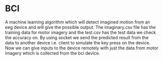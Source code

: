# BCI
A machine learning algorithm which will detect imagined motion from an eeg device and will give the possible output.
The imaginary.csv file has the training data for motor imagery and the test.csv has the test data we check the accuracy on.
By using socket we send the predicted result from the data to another device i.e. client to simulate the key press on the device.
Now we can give inputs to the device remotely with just the data from motor imagery which is collected from the bci device.